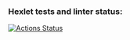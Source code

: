 ### Hexlet tests and linter status:
[![Actions Status](https://github.com/Abu2205/python-project-49/actions/workflows/hexlet-check.yml/badge.svg)](https://github.com/Abu2205/python-project-49/actions)